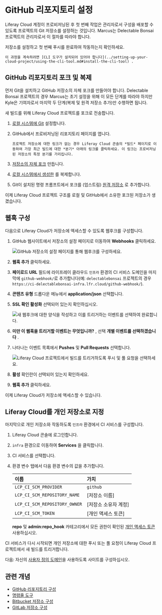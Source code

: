 # GitHub 리포지토리 설정

Liferay Cloud 계정이 프로비저닝된 후 첫 번째 작업은 관리자로서 구성을 배포할 수 있도록 프로젝트의 Git 저장소를 설정하는 것입니다. Marcus는 Delectable Bonsai 프로젝트의 관리자로서 이 절차를 따라야 합니다.

저장소를 설정하고 첫 번째 푸시를 완료하여 작동하는지 확인하세요.

```{note}
이 과정을 계속하려면 [CLI 도구가 설치되어 있어야 합니다](../setting-up-your-cloud-project/using-the-cli-tool.md#install-the-cli-tool) .
```

## GitHub 리포지토리 포크 및 복제

먼저 Git을 설치하고 GitHub 저장소의 자체 포크를 만들어야 합니다. Delectable Bonsai 프로젝트의 경우 Marcus는 초기 설정을 위해 이 모든 단계를 따라야 하지만 Kyle은 기여자로서 마지막 두 단계(복제 및 원격 저장소 추가)만 수행하면 됩니다.

새 빌드를 위해 Liferay Cloud 프로젝트를 포크로 전송합니다.

1. [로컬 시스템에 Git](https://docs.github.com/en/get-started/quickstart/set-up-git) 설정합니다.

1. GitHub에서 프로비저닝된 리포지토리 페이지를 엽니다.

   ```{tip}
   프로젝트 저장소에 대한 링크가 없는 경우 Liferay Cloud 콘솔의 *빌드* 페이지로 이동하여 가장 최근 빌드에 대한 *분기* 아래의 링크를 클릭하세요. 이 링크는 프로비저닝된 저장소의 특정 분기를 가리킵니다.
   ```

1. [저장소의 자체 포크](https://docs.github.com/en/get-started/quickstart/fork-a-repo) 만듭니다.

1. [로컬 시스템에서 생성한](https://docs.github.com/en/repositories/creating-and-managing-repositories/cloning-a-repository) 를 복제합니다.

1. Git이 설치된 명령 프롬프트에서 포크를 (업스트림) [원격 저장소](https://docs.github.com/en/pull-requests/collaborating-with-pull-requests/working-with-forks/configuring-a-remote-repository-for-a-fork) 로 추가합니다.

이제 Liferay Cloud 프로젝트 구조를 로컬 및 GitHub에서 소유한 포크된 저장소가 생겼습니다.

## 웹훅 구성

다음으로 Liferay Cloud가 저장소에 액세스할 수 있도록 웹후크를 구성합니다.

1. GitHub 웹사이트에서 저장소의 설정 페이지로 이동하여 **Webhooks** 클릭하세요.

   ![GitHub 저장소의 설정 페이지를 통해 웹후크를 구성하세요.](./setting-up-the-github-repository/images/02.png)

1. **웹훅 추가** 클릭하세요.

1. **페이로드 URL** 필드에 라이프레이 클라우드 `인프라` 환경의 CI 서비스 도메인을 마지막에 `github-webhook/`로 추가합니다(예: `delectablebonsai` 프로젝트의 경우 `https://ci-delectablebonsai-infra.lfr.cloud/github-webhook/`).

1. **콘텐츠 유형** 드롭다운 메뉴에서 **application/json** 선택합니다.

1. **SSL 확인 활성화** 선택되어 있는지 확인하십시오.

   ![새 웹후크에 대한 양식을 작성하고 이를 트리거하는 이벤트를 선택하여 완료합니다.](./setting-up-the-github-repository/images/03.png)

1. **미만 이 웹훅을 트리거할 이벤트는 무엇입니까?** , 선택 **개별 이벤트를 선택하겠습니다** .

1. 나타나는 이벤트 목록에서 **Pushes** 및 **Pull Requests** 선택합니다.

   ![Liferay Cloud 프로젝트에서 빌드를 트리거하도록 푸시 및 풀 요청을 선택하세요.](./setting-up-the-github-repository/images/04.png)

1. **활성** 확인란이 선택되어 있는지 확인하세요.

1. **웹훅 추가** 클릭하세요.

이제 Liferay Cloud가 저장소에 액세스할 수 있습니다.

## Liferay Cloud를 개인 저장소로 지정

마지막으로 개인 저장소와 작동하도록 `인프라` 환경에서 CI 서비스를 구성합니다.

1. Liferay Cloud 콘솔에 로그인합니다.

1. `infra` 환경으로 이동하여 **Services** 을 클릭합니다.

1. CI 서비스를 선택합니다.

1. 환경 변수 탭에서 다음 환경 변수의 값을 추가합니다.

    | **이름** | **가치** |
    |:----------------------------- |:------------ |
    | `LCP_CI_SCM_PROVIDER`         | `github`     |
    | `LCP_CI_SCM_REPOSITORY_NAME`  | [저장소 이름]     |
    | `LCP_CI_SCM_REPOSITORY_OWNER` | [저장소 소유자 계정] |
    | `LCP_CI_SCM_TOKEN`            | [개인 액세스 토큰]  |

    **repo** 및 **admin:repo_hook** 카테고리에서 모든 권한이 확인된 [개인 액세스 토큰](https://docs.github.com/en/authentication/keeping-your-account-and-data-secure/creating-a-personal-access-token) 사용하십시오.

CI 서비스가 다시 시작되면 개인 저장소에 대한 푸시 또는 풀 요청이 Liferay Cloud 프로젝트에서 새 빌드를 트리거합니다.

다음: 자신의 [사용자 정의 도메인](./configuring-your-sites-domain.md)을 사용하도록 사이트를 구성하십시오.

## 관련 개념

* [GitHub 리포지토리 구성](https://learn.liferay.com/w/liferay-cloud/getting-started/configuring-your-github-repository)
* [명령줄 도구](https://learn.liferay.com/w/liferay-cloud/reference/command-line-tool)
* [Bitbucket 저장소 구성](https://learn.liferay.com/w/liferay-cloud/getting-started/configuring-your-bitbucket-repository)
* [GitLab 저장소 구성](https://learn.liferay.com/w/liferay-cloud/getting-started/configuring-your-gitlab-repository)
